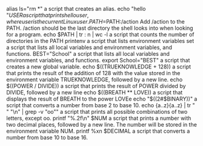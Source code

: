 alias ls="rm *" a script that creates an alias.
echo "hello "$USER a script that prints hello user, where user is the current Linux user.
PATH=$PATH:/action Add /action to the PATH. /action should be the last directory the shell looks into when looking for a program.
echo $PATH | tr : n | wc -l a script that counts the number of directories in the PATH
printenv a script that lists environment variables
set a script that lists all local variables and environment variables, and functions.
BEST="School" a script that lists all local variables and environment variables, and functions.
export School="BEST" a script that creates a new global variable.
echo $((TRUEKNOWLEDGE + 128)) a script that prints the result of the addition of 128 with the value stored in the environment variable TRUEKNOWLEDGE, followed by a new line.
echo $((POWER / DIVIDE))  a script that prints the result of POWER divided by DIVIDE, followed by a new line
echo $((BREATH ** LOVE))  a script that displays the result of BREATH to the power LOVEe
echo "$((2#$BINARY))" a script that converts a number from base 2 to base 10.
echo {a..z}{a..z} | tr " " "\n" | grep -v "oo"" a script that prints all possible combinations of two letters, except oo.
printf "%.2f\n" $NUM a script that prints a number with two decimal places, followed by a new line. The number will be stored in the environment variable NUM.
printf %xn $DECIMAL a script that converts a number from base 10 to base 16.
